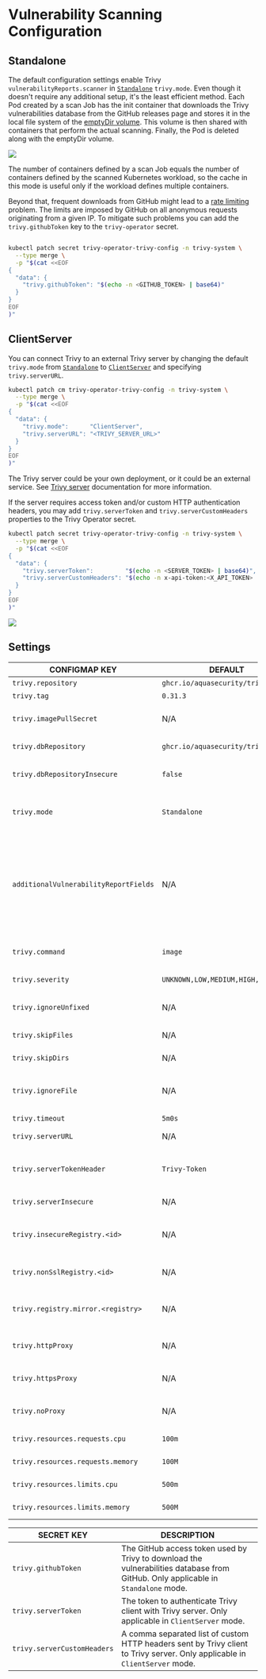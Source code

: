 # Vulnerability Scanning Configuration

## Standalone

The default configuration settings enable Trivy `vulnerabilityReports.scanner` in [`Standalone`][trivy-standalone]
`trivy.mode`. Even though it doesn't require any additional setup, it's the least efficient method. Each Pod created
by a scan Job has the init container that downloads the Trivy vulnerabilities database from the GitHub releases page
and stores it in the local file system of the [emptyDir volume]. This volume is then shared with containers that perform
the actual scanning. Finally, the Pod is deleted along with the emptyDir volume.

![](./../images/design/trivy-standalone.png)

The number of containers defined by a scan Job equals the number of containers defined by the scanned Kubernetes
workload, so the cache in this mode is useful only if the workload defines multiple containers.

Beyond that, frequent downloads from GitHub might lead to a [rate limiting] problem. The limits are imposed by GitHub on
all anonymous requests originating from a given IP. To mitigate such problems you can add the `trivy.githubToken` key to
the `trivy-operator` secret.

```bash

kubectl patch secret trivy-operator-trivy-config -n trivy-system \
  --type merge \
  -p "$(cat <<EOF
{
  "data": {
    "trivy.githubToken": "$(echo -n <GITHUB_TOKEN> | base64)"
  }
}
EOF
)"
```

## ClientServer

You can connect Trivy to an external Trivy server by changing the default `trivy.mode` from
[`Standalone`][trivy-standalone] to [`ClientServer`][trivy-clientserver] and specifying `trivy.serverURL`.

```bash
kubectl patch cm trivy-operator-trivy-config -n trivy-system \
  --type merge \
  -p "$(cat <<EOF
{
  "data": {
    "trivy.mode":      "ClientServer",
    "trivy.serverURL": "<TRIVY_SERVER_URL>"
  }
}
EOF
)"
```

The Trivy server could be your own deployment, or it could be an external service. See [Trivy server][trivy-clientserver] documentation for more information.

If the server requires access token and/or custom HTTP authentication headers, you may add `trivy.serverToken` and `trivy.serverCustomHeaders` properties to the Trivy Operator secret.

```bash
kubectl patch secret trivy-operator-trivy-config -n trivy-system \
  --type merge \
  -p "$(cat <<EOF
{
  "data": {
    "trivy.serverToken":         "$(echo -n <SERVER_TOKEN> | base64)",
    "trivy.serverCustomHeaders": "$(echo -n x-api-token:<X_API_TOKEN> | base64)"
  }
}
EOF
)"
```

![](./../images/design/trivy-clientserver.png)

## Settings

| CONFIGMAP KEY                         | DEFAULT                            | DESCRIPTION                                                                                                                                                                                                                                                                                                                                                                           |
|---------------------------------------|------------------------------------|---------------------------------------------------------------------------------------------------------------------------------------------------------------------------------------------------------------------------------------------------------------------------------------------------------------------------------------------------------------------------------------|
| `trivy.repository`                    | `ghcr.io/aquasecurity/trivy`       | Repository of the Trivy image                                                                                                                                                                                                                                                                                                                                                         |
| `trivy.tag`                           | `0.31.3`                           | Version of the Trivy image                                                                                                                                                                                                                                                                                                                                                            |
| `trivy.imagePullSecret`               | N/A                                | imagePullSecret is the secret name to be used when pulling trivy image from private registries. example: reg-secret                                                                                                                                                                                                                                                                                                                                     |
| `trivy.dbRepository`                  | `ghcr.io/aquasecurity/trivy-db`    | External OCI Registry to download the vulnerability database                                                                                                                                                                                                                                                                                                                          |
| `trivy.dbRepositoryInsecure`          | `false`                            | The Flag to enable insecure connection for downloading trivy-db via proxy (air-gaped env)                                                                                                                                                                                                                                                                                             |
| `trivy.mode`                          | `Standalone`                       | Trivy client mode. Either `Standalone` or `ClientServer`. Depending on the active mode other settings might be applicable or required.                                                                                                                                                                                                                                                |
| `additionalVulnerabilityReportFields` | N/A                                | A comma separated list of additional fields which can be added to the VulnerabilityReport. Possible values: `Description,Links,CVSS,Target,Class`. Description will add more data about vulnerability. Links - all the references to a specific vulnerability. CVSS - data about CVSSv2/CVSSv3 scoring and vectors. Target - vulnerable element. Class - OS or library vulnerability  |
| `trivy.command`                       | `image`                            | command. Either `image` or `filesystem` scanning. Depending on the target type required for the scan.                                                                                                                                                                                                                                                                                 |
| `trivy.severity`                      | `UNKNOWN,LOW,MEDIUM,HIGH,CRITICAL` | A comma separated list of severity levels reported by Trivy                                                                                                                                                                                                                                                                                                                           |
| `trivy.ignoreUnfixed`                 | N/A                                | Whether to show only fixed vulnerabilities in vulnerabilities reported by Trivy. Set to `"true"` to enable it.                                                                                                                                                                                                                                                                        |
| `trivy.skipFiles`                     | N/A                                | A comma separated list of file paths for Trivy to skip traversal.                                                                                                                                                                                                                                                                                                                     |
| `trivy.skipDirs`                      | N/A                                | A comma separated list of directories for Trivy to skip traversal.                                                                                                                                                                                                                                                                                                                    |
| `trivy.ignoreFile`                    | N/A                                | It specifies the `.trivyignore` file which contains a list of vulnerability IDs to be ignored from vulnerabilities reported by Trivy.                                                                                                                                                                                                                                                 |
| `trivy.timeout`                       | `5m0s`                             | The duration to wait for scan completion                                                                                                                                                                                                                                                                                                                                              |
| `trivy.serverURL`                     | N/A                                | The endpoint URL of the Trivy server. Required in `ClientServer` mode.                                                                                                                                                                                                                                                                                                                |
| `trivy.serverTokenHeader`             | `Trivy-Token`                      | The name of the HTTP header to send the authentication token to Trivy server. Only application in `ClientServer` mode when `trivy.serverToken` is specified.                                                                                                                                                                                                                          |
| `trivy.serverInsecure`                | N/A                                | The Flag to enable insecure connection to the Trivy server.                                                                                                                                                                                                                                                                                                                           |
| `trivy.insecureRegistry.<id>`         | N/A                                | The registry to which insecure connections are allowed. There can be multiple registries with different registry `<id>`.                                                                                                                                                                                                                                                              |
| `trivy.nonSslRegistry.<id>`           | N/A                                | A registry without SSL. There can be multiple registries with different registry `<id>`.                                                                                                                                                                                                                                                                                              |
| `trivy.registry.mirror.<registry>`    | N/A                                | Mirror for the registry `<registry>`, e.g. `trivy.registry.mirror.index.docker.io: mirror.io` would use `mirror.io` to get images originated from `index.docker.io`                                                                                                                                                                                                                   |
| `trivy.httpProxy`                     | N/A                                | The HTTP proxy used by Trivy to download the vulnerabilities database from GitHub.                                                                                                                                                                                                                                                                                                    |
| `trivy.httpsProxy`                    | N/A                                | The HTTPS proxy used by Trivy to download the vulnerabilities database from GitHub.                                                                                                                                                                                                                                                                                                   |
| `trivy.noProxy`                       | N/A                                | A comma separated list of IPs and domain names that are not subject to proxy settings.                                                                                                                                                                                                                                                                                                |
| `trivy.resources.requests.cpu`        | `100m`                             | The minimum amount of CPU required to run Trivy scanner pod.                                                                                                                                                                                                                                                                                                                          |
| `trivy.resources.requests.memory`     | `100M`                             | The minimum amount of memory required to run Trivy scanner pod.                                                                                                                                                                                                                                                                                                                       |
| `trivy.resources.limits.cpu`          | `500m`                             | The maximum amount of CPU allowed to run Trivy scanner pod.                                                                                                                                                                                                                                                                                                                           |
| `trivy.resources.limits.memory`       | `500M`                             | The maximum amount of memory allowed to run Trivy scanner pod.                                                                                                                                                                                                                                                                                                                        |

| SECRET KEY| DESCRIPTION|
|---|---|
| `trivy.githubToken`| The GitHub access token used by Trivy to download the vulnerabilities database from GitHub. Only applicable in `Standalone` mode. |
| `trivy.serverToken`| The token to authenticate Trivy client with Trivy server. Only applicable in `ClientServer` mode.|
| `trivy.serverCustomHeaders`| A comma separated list of custom HTTP headers sent by Trivy client to Trivy server. Only applicable in `ClientServer` mode.|

[trivy-standalone]: https://aquasecurity.github.io/trivy/latest/docs/references/modes/standalone/
[emptyDir volume]: https://kubernetes.io/docs/concepts/storage/volumes/#emptydir
[rate limiting]: https://docs.github.com/en/free-pro-team@latest/rest/overview/resources-in-the-rest-api#rate-limiting
[trivy-clientserver]: https://aquasecurity.github.io/trivy/latest/docs/references/modes/client-server/

